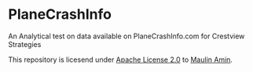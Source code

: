 # PlaneCrashInfo
An Analytical test on data available on PlaneCrashInfo.com for Crestview Strategies

This repository is licesend under <a href="https://github.com/maulinamin/PlaneCrashInfo/blob/master/LICENSE">Apache License 2.0</a> to <a href="https://twitter.com/maulinamin">Maulin Amin</a>. 


